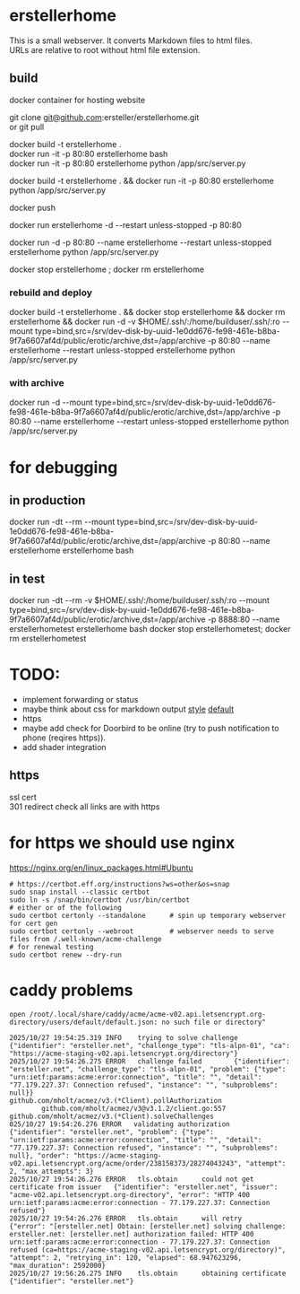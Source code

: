 # erstellerhome
This is a small webserver. It converts Markdown files to html files.  
URLs are relative to root without html file extension.


## build
docker container for hosting website

git clone git@github.com:ersteller/erstellerhome.git  
or 
git pull  

docker build -t erstellerhome .  
docker run -it -p 80:80 erstellerhome bash  
docker run -it -p 80:80 erstellerhome python /app/src/server.py  

docker build -t erstellerhome . && docker run -it -p 80:80  erstellerhome python /app/src/server.py  

docker push 

docker run erstellerhome -d --restart unless-stopped -p 80:80  

docker run -d -p 80:80 --name erstellerhome --restart unless-stopped erstellerhome python /app/src/server.py

docker stop erstellerhome ; docker rm erstellerhome

### rebuild and deploy
docker build -t erstellerhome . && docker stop erstellerhome && docker rm erstellerhome && docker run -d -v $HOME/.ssh/:/home/builduser/.ssh/:ro --mount type=bind,src=/srv/dev-disk-by-uuid-1e0dd676-fe98-461e-b8ba-9f7a6607af4d/public/erotic/archive,dst=/app/archive -p 80:80 --name erstellerhome --restart unless-stopped erstellerhome python /app/src/server.py

### with archive
docker run -d --mount type=bind,src=/srv/dev-disk-by-uuid-1e0dd676-fe98-461e-b8ba-9f7a6607af4d/public/erotic/archive,dst=/app/archive -p 80:80 --name erstellerhome --restart unless-stopped erstellerhome python /app/src/server.py

# for debugging
## in production
docker run -dt --rm --mount  type=bind,src=/srv/dev-disk-by-uuid-1e0dd676-fe98-461e-b8ba-9f7a6607af4d/public/erotic/archive,dst=/app/archive -p 80:80 --name erstellerhome erstellerhome bash
## in test
docker run -dt --rm -v $HOME/.ssh/:/home/builduser/.ssh/:ro --mount  type=bind,src=/srv/dev-disk-by-uuid-1e0dd676-fe98-461e-b8ba-9f7a6607af4d/public/erotic/archive,dst=/app/archive -p 8888:80 --name erstellerhometest erstellerhome bash
docker stop erstellerhometest; docker rm erstellerhometest

# TODO:
- implement forwarding or status 
- maybe think about css for markdown output  [style](https://github.com/jasonm23/markdown-css-themes/blob/gh-pages/markdown1.css) [default](https://raw.githubusercontent.com/richleland/pygments-css/master/default.css)
- https
- maybe add check for Doorbird to be online (try to push notification to phone (reqires https)). 
- add shader integration

## https 
ssl cert  
301 redirect 
check all links are with https  

# for https we should use nginx
https://nginx.org/en/linux_packages.html#Ubuntu

```
# https://certbot.eff.org/instructions?ws=other&os=snap
sudo snap install --classic certbot  
sudo ln -s /snap/bin/certbot /usr/bin/certbot  
# either or of the following   
sudo certbot certonly --standalone      # spin up temporary webserver for cert gen  
sudo certbot certonly --webroot         # webserver needs to serve files from /.well-known/acme-challenge
# for renewal testing 
sudo certbot renew --dry-run
```


# caddy problems 

```
open /root/.local/share/caddy/acme/acme-v02.api.letsencrypt.org-directory/users/default/default.json: no such file or directory"

2025/10/27 19:54:25.319 INFO    trying to solve challenge       {"identifier": "ersteller.net", "challenge_type": "tls-alpn-01", "ca": "https://acme-staging-v02.api.letsencrypt.org/directory"}
2025/10/27 19:54:26.275 ERROR   challenge failed        {"identifier": "ersteller.net", "challenge_type": "tls-alpn-01", "problem": {"type": "urn:ietf:params:acme:error:connection", "title": "", "detail": "77.179.227.37: Connection refused", "instance": "", "subproblems": null}}
github.com/mholt/acmez/v3.(*Client).pollAuthorization
        github.com/mholt/acmez/v3@v3.1.2/client.go:557
github.com/mholt/acmez/v3.(*Client).solveChallenges
025/10/27 19:54:26.276 ERROR   validating authorization        {"identifier": "ersteller.net", "problem": {"type": "urn:ietf:params:acme:error:connection", "title": "", "detail": "77.179.227.37: Connection refused", "instance": "", "subproblems": null}, "order": "https://acme-staging-v02.api.letsencrypt.org/acme/order/238158373/28274043243", "attempt": 2, "max_attempts": 3}
2025/10/27 19:54:26.276 ERROR   tls.obtain      could not get certificate from issuer   {"identifier": "ersteller.net", "issuer": "acme-v02.api.letsencrypt.org-directory", "error": "HTTP 400 urn:ietf:params:acme:error:connection - 77.179.227.37: Connection refused"}
2025/10/27 19:54:26.276 ERROR   tls.obtain      will retry      {"error": "[ersteller.net] Obtain: [ersteller.net] solving challenge: ersteller.net: [ersteller.net] authorization failed: HTTP 400 urn:ietf:params:acme:error:connection - 77.179.227.37: Connection refused (ca=https://acme-staging-v02.api.letsencrypt.org/directory)", "attempt": 2, "retrying_in": 120, "elapsed": 68.947623296, "max_duration": 2592000}
2025/10/27 19:56:26.275 INFO    tls.obtain      obtaining certificate   {"identifier": "ersteller.net"}
```
